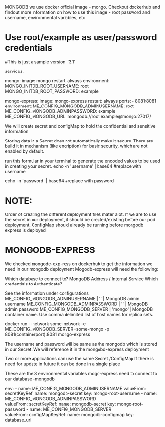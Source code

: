 MONGODB
we use docker official image - mongo. Checkout dockerhub and findout more information on how to use this image - root password and username, environmental variables, etc

# Use root/example as user/password credentials
#This is just a sample
version: '3.1'

services:

  mongo:
    image: mongo
    restart: always
    environment:
      MONGO_INITDB_ROOT_USERNAME: root
      MONGO_INITDB_ROOT_PASSWORD: example

  mongo-express:
    image: mongo-express
    restart: always
    ports:
      - 8081:8081
    environment:
      ME_CONFIG_MONGODB_ADMINUSERNAME: root
      ME_CONFIG_MONGODB_ADMINPASSWORD: example
      ME_CONFIG_MONGODB_URL: mongodb://root:example@mongo:27017/

      
      

We will create secret and configMap to hold the confidential and sensitive information

Storing data in a Secret does not automatically make it secure. There are build it in mechanism (like encription) for basic security, which are not enabled by default.

run this formular in your terminal to generate the encoded values to be used in creating your secret.
echo -n 'username' | base64      #replace with username

echo -n 'password' | base64      #replace with password


NOTE:
=====
Order of creating the different deployment files mater alot. If we are to use the secret in our deployment, it should be created/existing before our pod deployment.
ConfigMap should already be running before mongodb express is deployed


MONGODB-EXPRESS
===============
We checked mongode-exp-ress on dockerhub to get the information we need in our mongodb deployment 
Mogodb-express will need the following:

Which database to connect to?
MongoDB Address / Internal Service
Which credentials to Authenticate?

See the information under configurations
ME_CONFIG_MONGODB_ADMINUSERNAME | ''              | MongoDB admin username
ME_CONFIG_MONGODB_ADMINPASSWORD | ''              | MongoDB admin password
ME_CONFIG_MONGODB_SERVER        | 'mongo'         | MongoDB container name. Use comma delimited list of host names for replica sets. 


docker run --network some-network -e ME_CONFIG_MONGODB_SERVER=some-mongo -p 8081(containerport):8081 mongo-express

The username and password will be same as the mongodb which is stored in our Secret. We will reference
it in the mongobd-express deployment

Two or more applications can use the same Secret /ConfigMap
If there is need for update in future it can be done in a single place

These are the 3 environmental variables mogo-express need to connect to our database -mongodb

 env:
        - name: ME_CONFIG_MONGODB_ADMINUSERNAME 
          valueFrom: 
            secretKeyRef:
              name: mongodb-secret
              key: mongo-root-username
        - name: ME_CONFIG_MONGODB_ADMINPASSWORD  
          valueFrom: 
            secretKeyRef:
              name: mongodb-secret
              key: mongo-root-password
        - name: ME_CONFIG_MONGODB_SERVER  
          valueFrom: 
            configMapKeyRef:
              name: mongodb-configmap
              key: database_url
